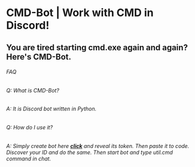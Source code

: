 # CMD-Bot | Work with CMD in Discord!

## You are tired starting cmd.exe again and again? Here's CMD-Bot.

###### FAQ

###### Q: What is CMD-Bot?
###### A: It is Discord bot written in Python.

###### Q: How do I use it?
###### A: Simply create bot here [***click***](https://discordapp.com/developers/applications/me "Discord Developers") and reveal its token. Then paste it to code. Discover your ID and do the same. Then start bot and type util.cmd command in chat.
